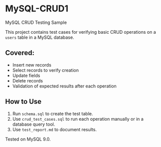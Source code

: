 # MySQL-CRUD1
MySQL CRUD Testing Sample

This project contains test cases for verifying basic CRUD operations on a `users` table in a MySQL database.

## Covered:
- Insert new records
- Select records to verify creation
- Update fields
- Delete records
- Validation of expected results after each operation

## How to Use
1. Run `schema.sql` to create the test table.
2. Use `crud_test_cases.sql` to run each operation manually or in a database query tool.
3. Use `test_report.md` to document results.

Tested on MySQL 9.0.

